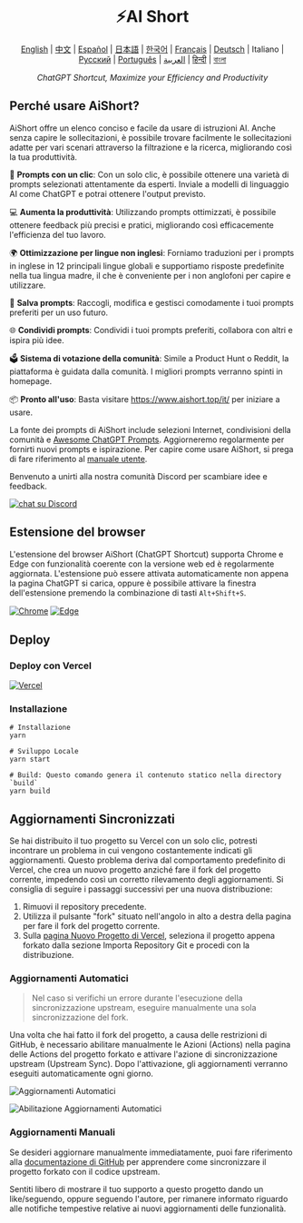 <h1 align="center">
⚡️AI Short
</h1>
<p align="center">
    <a href="/README-en.md">English</a> | <a href="/README.md">中文</a> |
<a href="./README-es.md">Español</a> |
<a href="./README-ja.md">日本語</a> |
<a href="./README-ko.md">한국어</a> |
<a href="./README-fr.md">Français</a> |
<a href="./README-de.md">Deutsch</a> |
Italiano |
<a href="./README-ru.md">Русский</a> |
<a href="./README-pt.md">Português</a> |
<a href="./README-ar.md">العربية</a> |
<a href="./README-hi.md">हिन्दी</a> |
<a href="./README-bn.md">বাংলা</a>
</p>
<p align="center">
    <em>ChatGPT Shortcut, Maximize your Efficiency and Productivity</em>
</p>

## Perché usare AiShort?

AiShort offre un elenco conciso e facile da usare di istruzioni AI. Anche senza capire le sollecitazioni, è possibile trovare facilmente le sollecitazioni adatte per vari scenari attraverso la filtrazione e la ricerca, migliorando così la tua produttività.

🚀 **Prompts con un clic**: Con un solo clic, è possibile ottenere una varietà di prompts selezionati attentamente da esperti. Inviale a modelli di linguaggio AI come ChatGPT e potrai ottenere l'output previsto.

💻 **Aumenta la produttività**: Utilizzando prompts ottimizzati, è possibile ottenere feedback più precisi e pratici, migliorando così efficacemente l'efficienza del tuo lavoro.

🌍 **Ottimizzazione per lingue non inglesi**: Forniamo traduzioni per i prompts in inglese in 12 principali lingue globali e supportiamo risposte predefinite nella tua lingua madre, il che è conveniente per i non anglofoni per capire e utilizzare.

💾 **Salva prompts**: Raccogli, modifica e gestisci comodamente i tuoi prompts preferiti per un uso futuro.

🌐 **Condividi prompts**: Condividi i tuoi prompts preferiti, collabora con altri e ispira più idee.

🗳️ **Sistema di votazione della comunità**: Simile a Product Hunt o Reddit, la piattaforma è guidata dalla comunità. I migliori prompts verranno spinti in homepage.

📦 **Pronto all'uso**: Basta visitare https://www.aishort.top/it/ per iniziare a usare.

La fonte dei prompts di AiShort include selezioni Internet, condivisioni della comunità e [Awesome ChatGPT Prompts](https://github.com/f/awesome-chatgpt-prompts). Aggiorneremo regolarmente per fornirti nuovi prompts e ispirazione. Per capire come usare AiShort, si prega di fare riferimento al [manuale utente](https://www.aishort.top/it/docs/guides/getting-started).

Benvenuto a unirti alla nostra comunità Discord per scambiare idee e feedback.

<a href="https://discord.gg/PZTQfJ4GjX">
   <img src="https://img.shields.io/discord/1048780149899939881?color=%2385c8c8&label=Discord&logo=discord&style=for-the-badge" alt="chat su Discord" />
</a>

## Estensione del browser

L'estensione del browser AiShort (ChatGPT Shortcut) supporta Chrome e Edge con funzionalità coerente con la versione web ed è regolarmente aggiornata. L'estensione può essere attivata automaticamente non appena la pagina ChatGPT si carica, oppure è possibile attivare la finestra dell'estensione premendo la combinazione di tasti `Alt+Shift+S`.

<a href="https://chrome.google.com/webstore/detail/chatgpt-shortcut/blcgeoojgdpodnmnhfpohphdhfncblnj">
  <img src="https://img.newzone.top/2023-06-05-12-28-49.png?imageMogr2/format/webp"  alt="Chrome" valign="middle" /></a>

<a href="https://microsoftedge.microsoft.com/addons/detail/chatgpt-shortcut/hnggpalhfjmdhhmgfjpmhlfilnbmjoin">
  <img src="https://img.newzone.top/2023-06-05-12-26-20.png?imageMogr2/format/webp" alt="Edge" valign="middle" /></a>

## Deploy

### Deploy con Vercel

[![Vercel](https://vercel.com/button)](https://vercel.com/new/clone?repository-url=https%3A%2F%2Fgithub.com%2Frockbenben%2FChatGPT-Shortcut%2Ftree%2Fmain)

### Installazione

```shell
# Installazione
yarn

# Sviluppo Locale
yarn start

# Build: Questo comando genera il contenuto statico nella directory `build`
yarn build
```

## Aggiornamenti Sincronizzati

Se hai distribuito il tuo progetto su Vercel con un solo clic, potresti incontrare un problema in cui vengono costantemente indicati gli aggiornamenti. Questo problema deriva dal comportamento predefinito di Vercel, che crea un nuovo progetto anziché fare il fork del progetto corrente, impedendo così un corretto rilevamento degli aggiornamenti. Si consiglia di seguire i passaggi successivi per una nuova distribuzione:

1. Rimuovi il repository precedente.
2. Utilizza il pulsante "fork" situato nell'angolo in alto a destra della pagina per fare il fork del progetto corrente.
3. Sulla [pagina Nuovo Progetto di Vercel](https://vercel.com/new), seleziona il progetto appena forkato dalla sezione Importa Repository Git e procedi con la distribuzione.

### Aggiornamenti Automatici

> Nel caso si verifichi un errore durante l'esecuzione della sincronizzazione upstream, eseguire manualmente una sola sincronizzazione del fork.

Una volta che hai fatto il fork del progetto, a causa delle restrizioni di GitHub, è necessario abilitare manualmente le Azioni (Actions) nella pagina delle Actions del progetto forkato e attivare l'azione di sincronizzazione upstream (Upstream Sync). Dopo l'attivazione, gli aggiornamenti verranno eseguiti automaticamente ogni giorno.

![Aggiornamenti Automatici](https://img.newzone.top/2023-05-19-11-57-59.png?imageMogr2/format/webp)

![Abilitazione Aggiornamenti Automatici](https://img.newzone.top/2023-05-19-11-59-26.png?imageMogr2/format/webp)

### Aggiornamenti Manuali

Se desideri aggiornare manualmente immediatamente, puoi fare riferimento alla [documentazione di GitHub](https://docs.github.com/en/pull-requests/collaborating-with-pull-requests/working-with-forks/syncing-a-fork) per apprendere come sincronizzare il progetto forkato con il codice upstream.

Sentiti libero di mostrare il tuo supporto a questo progetto dando un like/seguendo, oppure seguendo l'autore, per rimanere informato riguardo alle notifiche tempestive relative ai nuovi aggiornamenti delle funzionalità.
